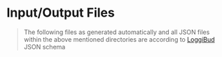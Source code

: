 # Input/Output Files
> The following files as generated automatically and all JSON files within the above mentioned directories are according to [LoggiBud](https://github.com/loggi/loggibud/blob/master/docs/quickstart.md#json-schemas) JSON schema
